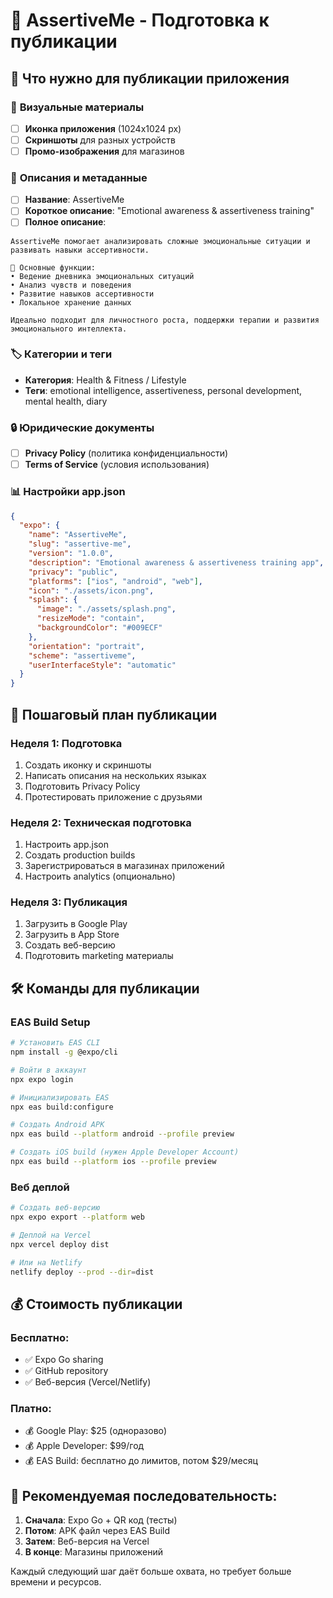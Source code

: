 # 🚀 AssertiveMe - Подготовка к публикации

## 📱 Что нужно для публикации приложения

### 🎨 **Визуальные материалы**
- [ ] **Иконка приложения** (1024x1024 px)
- [ ] **Скриншоты** для разных устройств
- [ ] **Промо-изображения** для магазинов

### 📝 **Описания и метаданные**
- [ ] **Название**: AssertiveMe
- [ ] **Короткое описание**: "Emotional awareness & assertiveness training"
- [ ] **Полное описание**: 
```
AssertiveMe помогает анализировать сложные эмоциональные ситуации и развивать навыки ассертивности. 

🎯 Основные функции:
• Ведение дневника эмоциональных ситуаций
• Анализ чувств и поведения
• Развитие навыков ассертивности
• Локальное хранение данных

Идеально подходит для личностного роста, поддержки терапии и развития эмоционального интеллекта.
```

### 🏷️ **Категории и теги**
- **Категория**: Health & Fitness / Lifestyle
- **Теги**: emotional intelligence, assertiveness, personal development, mental health, diary

### 🔒 **Юридические документы**
- [ ] **Privacy Policy** (политика конфиденциальности)
- [ ] **Terms of Service** (условия использования)

### 📊 **Настройки app.json**
```json
{
  "expo": {
    "name": "AssertiveMe",
    "slug": "assertive-me",
    "version": "1.0.0",
    "description": "Emotional awareness & assertiveness training app",
    "privacy": "public",
    "platforms": ["ios", "android", "web"],
    "icon": "./assets/icon.png",
    "splash": {
      "image": "./assets/splash.png",
      "resizeMode": "contain",
      "backgroundColor": "#009ECF"
    },
    "orientation": "portrait",
    "scheme": "assertiveme",
    "userInterfaceStyle": "automatic"
  }
}
```

## 🎯 **Пошаговый план публикации**

### **Неделя 1: Подготовка**
1. Создать иконку и скриншоты
2. Написать описания на нескольких языках
3. Подготовить Privacy Policy
4. Протестировать приложение с друзьями

### **Неделя 2: Техническая подготовка**
1. Настроить app.json
2. Создать production builds
3. Зарегистрироваться в магазинах приложений
4. Настроить analytics (опционально)

### **Неделя 3: Публикация**
1. Загрузить в Google Play
2. Загрузить в App Store
3. Создать веб-версию
4. Подготовить marketing материалы

## 🛠️ **Команды для публикации**

### **EAS Build Setup**
```bash
# Установить EAS CLI
npm install -g @expo/cli

# Войти в аккаунт
npx expo login

# Инициализировать EAS
npx eas build:configure

# Создать Android APK
npx eas build --platform android --profile preview

# Создать iOS build (нужен Apple Developer Account)
npx eas build --platform ios --profile preview
```

### **Веб деплой**
```bash
# Создать веб-версию
npx expo export --platform web

# Деплой на Vercel
npx vercel deploy dist

# Или на Netlify
netlify deploy --prod --dir=dist
```

## 💰 **Стоимость публикации**

### **Бесплатно:**
- ✅ Expo Go sharing
- ✅ GitHub repository
- ✅ Веб-версия (Vercel/Netlify)

### **Платно:**
- 💰 Google Play: $25 (одноразово)
- 💰 Apple Developer: $99/год
- 💰 EAS Build: бесплатно до лимитов, потом $29/месяц

## 🎯 **Рекомендуемая последовательность:**

1. **Сначала**: Expo Go + QR код (тесты)
2. **Потом**: APK файл через EAS Build
3. **Затем**: Веб-версия на Vercel
4. **В конце**: Магазины приложений

Каждый следующий шаг даёт больше охвата, но требует больше времени и ресурсов.
